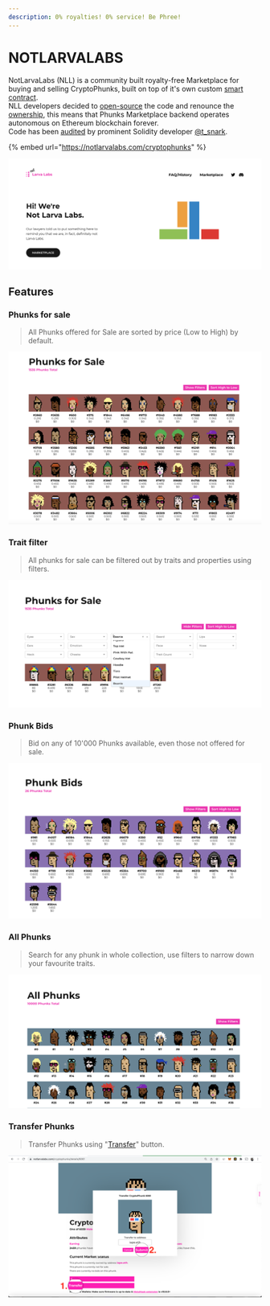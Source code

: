 ```yaml
---
description: 0% royalties! 0% service! Be Phree!
---
```


# NOTLARVALABS

NotLarvaLabs (NLL) is a community built royalty-free Marketplace for buying and selling CryptoPhunks, built on top of it's own custom [smart contract](https://etherscan.io/address/0xd6c037bE7FA60587e174db7A6710f7635d2971e7#code).\
NLL developers decided to [open-source](https://github.com/Crypto-Phunks/CryptoPhunksMarket) the code and renounce the [ownership](https://twitter.com/NotLarvaLabs/status/1503576060448985089?s=20\&t=Tbap3ogy88gjcQXn\_DGRYQ), this means that Phunks Marketplace backend operates autonomous on Ethereum blockchain forever.\
Code has been [audited](https://github.com/Crypto-Phunks/CryptoPhunksMarket/blob/main/zMarketplaceAudit.pdf) by prominent Solidity developer [@t\_snark](https://twitter.com/t\_snark).

{% embed url="https://notlarvalabs.com/cryptophunks" %}

![FAQ](<../.gitbook/assets/Bildschirmfoto 2022-03-10 um 16.58.33.png>)

## Features

### Phunks for sale

> All Phunks offered for Sale are sorted by price (Low to High) by default.

![VIEW FOR SALE](<../.gitbook/assets/Bildschirmfoto 2022-03-10 um 16.39.06.png>)

### Trait filter

> All phunks for sale can be filtered out by traits and properties using filters.

![TRAIT FILTER](<../.gitbook/assets/Bildschirmfoto 2022-03-10 um 16.40.16.png>)

### **Phunk Bids**

> Bid on any of 10'000 Phunks available, even those not offered for sale.

![VIEW BIDS](<../.gitbook/assets/Bildschirmfoto 2022-03-10 um 16.40.42.png>)

### All Phunks

> Search for any phunk in whole collection, use filters to narrow down your favourite traits.

![VIEW ALL](<../.gitbook/assets/Bildschirmfoto 2022-03-10 um 16.41.05.png>)

### Transfer Phunks

> Transfer Phunks using "[Transfer](https://phunks.gitbook.io/knowledge-base/NLL/tutorials#transfer-phunk)" button.

![HOW TO TRANSFER A PHUNK](<../.gitbook/assets/Screen Shot 2022-03-16 at 14.12.52.png>)

